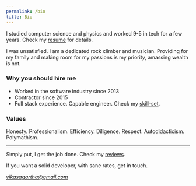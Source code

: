 ```yaml
---
permalink: /bio
title: Bio 
---
```


I studied computer science and physics and worked 9-5 in tech for a few years. Check my [resume](resume) for details.

I was unsatisfied. I am a dedicated rock climber and musician. Providing for my family and making room for my passions is my priority, amassing wealth is not.

### Why you should hire me

* Worked in the software industry since 2013
* Contractor since 2015
* Full stack experience. Capable engineer. Check my [skill-set](resume).

### Values

Honesty. Professionalism. Efficiency. Diligence. Respect. Autodidacticism. Polymathism.

***

Simply put, I get the job done. Check my [reviews](reviews).

If you want a solid developer, with sane rates, get in touch.

*vikasagartha@gmail.com*
